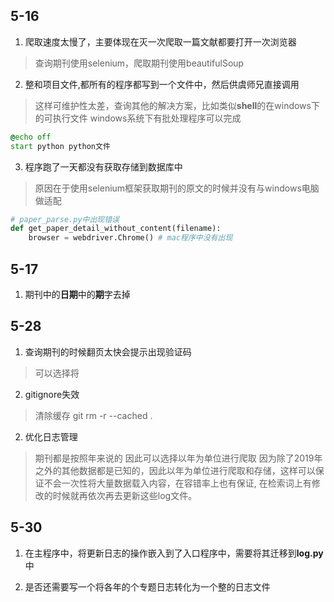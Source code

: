 
## 5-16
1. 爬取速度太慢了，主要体现在灭一次爬取一篇文献都要打开一次浏览器
> 查询期刊使用selenium，爬取期刊使用beautifulSoup
2. 整和项目文件,都所有的程序都写到一个文件中，然后供虞师兄直接调用
> 这样可维护性太差，查询其他的解决方案，比如类似**shell**的在windows下的可执行文件
> windows系统下有批处理程序可以完成
```bat
@echo off 
start python python文件
```
3. 程序跑了一天都没有获取存储到数据库中
> 原因在于使用selenium框架获取期刊的原文的时候并没有与windows电脑做适配

```python
# paper_parse.py中出现错误
def get_paper_detail_without_content(filename):
    browser = webdriver.Chrome() # mac程序中没有出现
```
## 5-17
1. 期刊中的**日期**中的**期**字去掉

## 5-28
1. 查询期刊的时候翻页太快会提示出现验证码
> 可以选择将

2. gitignore失效
> 清除缓存
> git rm -r --cached .

2. 优化日志管理
> 期刊都是按照年来说的 因此可以选择以年为单位进行爬取 因为除了2019年之外的其他数据都是已知的，因此以年为单位进行爬取和存储，这样可以保证不会一次性将大量数据载入内容，在容错率上也有保证, 在检索词上有修改的时候就再依次再去更新这些log文件。

## 5-30
1. 在主程序中，将更新日志的操作嵌入到了入口程序中，需要将其迁移到**log.py**中

2. 是否还需要写一个将各年的个专题日志转化为一个整的日志文件